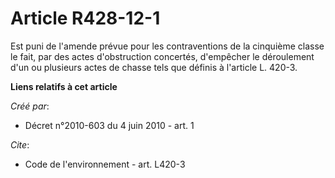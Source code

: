 # Article R428-12-1

Est puni de l'amende prévue pour les contraventions de la cinquième classe le fait, par des actes d'obstruction concertés,
d'empêcher le déroulement d'un ou plusieurs actes de chasse tels que définis à l'article L. 420-3.

**Liens relatifs à cet article**

_Créé par_:

  - Décret n°2010-603 du 4 juin 2010 - art. 1

_Cite_:

  - Code de l'environnement - art. L420-3
